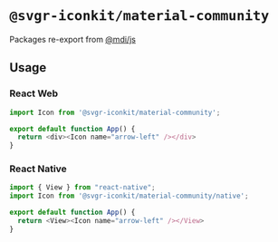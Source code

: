 # `@svgr-iconkit/material-community`

Packages re-export from [@mdi/js](https://www.npmjs.com/package/@mdi/js)

## Usage

### React Web

```javascript
import Icon from '@svgr-iconkit/material-community';

export default function App() {
  return <div><Icon name="arrow-left" /></div>
}

```

### React Native

```javascript
import { View } from "react-native";
import Icon from '@svgr-iconkit/material-community/native';

export default function App() {
  return <View><Icon name="arrow-left" /></View>
}

```

